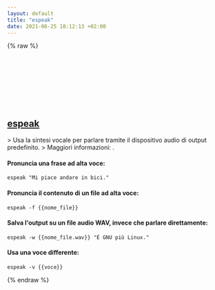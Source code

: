 ```yaml
---
layout: default
title: "espeak"
date: 2021-06-25 18:12:13 +02:00
---
```

{% raw %}
<h2 id="espeak">
  <a href="/it/common/espeak.html">espeak</a> <a href="#espeak"><svg class="icon">
    <use href="/assets/images/unicode_sprite.svg#link" />
  </svg></a>
</h2>
> Usa la sintesi vocale per parlare tramite il dispositivo audio di output predefinito.
> Maggiori informazioni: <http://espeak.sourceforge.net>.

#### Pronuncia una frase ad alta voce:
```shell
espeak "Mi piace andare in bici."
```
#### Pronuncia il contenuto di un file ad alta voce:
```shell
espeak -f {{nome_file}}
```
#### Salva l'output su un file audio WAV, invece che parlare direttamente:
```shell
espeak -w {{nome_file.wav}} "È GNU più Linux."
```
#### Usa una voce differente:
```shell
espeak -v {{voce}}
```
{% endraw %}